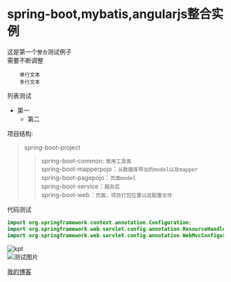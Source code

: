 # spring-boot,mybatis,angularjs整合实例

这是第一个`整合`测试例子<br>
需要不断调整

		单行文本
		多行文本
		
列表测试
* 第一
	* 第二

项目结构:
>spring-boot-project
>>spring-boot-common: `常用工具类`<br>
>>spring-boot-mapperpojo：`从数据库导出的model以及mapper`<br>
>>spring-boot-pagepojo：`页面model`<br>
>>spring-boot-service：`服务层`<br>
>>spring-boot-web：`页面，项目打包位置以及配置文件`

代码测试
```java
import org.springframework.context.annotation.Configuration;
import org.springframework.web.servlet.config.annotation.ResourceHandlerRegistry;
import org.springframework.web.servlet.config.annotation.WebMvcConfigurerAdapter;
```

![kpt](http://121.196.201.255:8080/images/logo_school.png)  
![测试图片](https://github.com/guodongxiaren/ImageCache/raw/master/Logo/foryou.gif)  

[我的博客](http://blog.csdn.net/gjq246)
